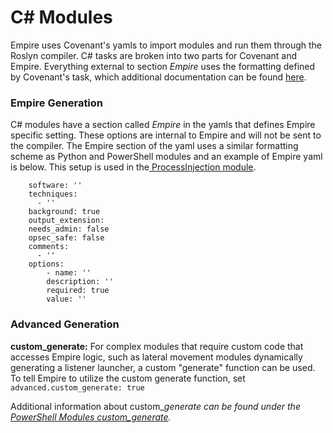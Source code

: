 # C# Modules

Empire uses Covenant's yamls to import modules and run them through the Roslyn compiler. C# tasks are broken into two parts for Covenant and Empire. Everything external to section _Empire_ uses the formatting defined by Covenant's task, which additional documentation can be found [here](https://github.com/cobbr/Covenant/wiki/Building-Tasks).

### Empire Generation

C# modules have a section called _Empire_ in the yamls that defines Empire specific setting. These options are internal to Empire and will not be sent to the compiler. The Empire section of the yaml uses a similar formatting scheme as Python and PowerShell modules and an example of Empire yaml is below. This setup is used in the[ ProcessInjection module](https://github.com/BC-SECURITY/Empire/blob/master/empire/server/modules/csharp/ProcessInjection.Covenant.yaml#L92).

```
    software: ''
    techniques:
      - ''
    background: true
    output_extension:
    needs_admin: false
    opsec_safe: false
    comments:
      - ''
    options:
        - name: ''
        description: ''
        required: true
        value: ''
```

### Advanced Generation

**custom\_generate:** For complex modules that require custom code that accesses Empire logic, such as lateral movement modules dynamically generating a listener launcher, a custom "generate" function can be used. To tell Empire to utilize the custom generate function, set `advanced.custom_generate: true`

Additional information about custom\__generate can be found under the_ [_PowerShell Modules custom\_generate_](https://bc-security.gitbook.io/empire-wiki/module-development/PowerShell-Modules#advanced)_._
